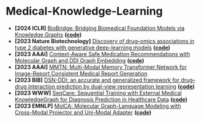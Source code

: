 # Medical-Knowledge-Learning

* **[2024 ICLR]** [BioBridge: Bridging Biomedical Foundation Models via Knowledge Graphs](https://arxiv.org/pdf/2310.03320.pdf) **([code](https://github.com/RyanWangZf/BioBridge))**
* **[2023 Nature Biotechnology]** [Discovery of drug–omics associations in type 2 diabetes with generative deep-learning models](https://www.nature.com/articles/s41587-022-01520-x#data-availability) **([code](https://github.com/RasmussenLab/MOVE))**
* **[2023 AAAI]** [Context-Aware Safe Medication Recommendations with Molecular Graph and DDI Graph Embedding](https://ojs.aaai.org/index.php/AAAI/article/view/25861) **([code](https://github.com/bit1029public/Carmen))**
* **[2023 AAAI]** [MMTN: Multi-Modal Memory Transformer Network for Image-Report Consistent Medical Report Generation]()
* **[2023 BIB]** [DSN-DDI: an accurate and generalized framework for drug–drug interaction prediction by dual-view representation learning](https://watermark.silverchair.com/bbac597.pdf?token=AQECAHi208BE49Ooan9kkhW_Ercy7Dm3ZL_9Cf3qfKAc485ysgAAA38wggN7BgkqhkiG9w0BBwagggNsMIIDaAIBADCCA2EGCSqGSIb3DQEHATAeBglghkgBZQMEAS4wEQQMeenMZjH3NNwo7bipAgEQgIIDMkTCjyRTb1qRlEvXkBQpN7C5YlmeG67cPm0EH0dgUbfAKJqaGZXnYXAYZ5O__s_FErpbUR1xy43ndj_OB91I4ThdSXesZkN7eZ8V44AKaL-79U3XwZ2USWS1xX7nNd_-pb626pgSnD_NbPOmiQ6Qfx5xi8tKd4ICYrvsEzwMH03unC0FZWUHF1RUvK5zvVuZn3K2tnMCWlsda0iyYpARisWYd1otHioNFNFSTDDMPTlhwSaxsocDBl8c4266VuoEq0aH7groJCw33z8NUXAZrL6rXzDYydn-2sv4ofcQ2rYEpNsLWLvF15PF7bYeAKRUGRsoei6ljmeMCyEPkbumE4s1ARWHpBs56xBW7rWMTaREqn1qhiHMKm9wb8D7W6JNsteS5MCyenEY5h7GyDj8YDB8bTjU8KsZpgNoCRuYIeO3UG1ZY8mnXPZ1fPS1Po6gctN5LVMFC2Iw3mihjIe-UlZWh8bxoeT17H9SJhLQBMVGfg50KJgTScOMFywo0oKIC2Ey4fY0XaRS4Cl9Y0c3e1Ku72L8vK8ZWNnd79LAHc4gCfX0D4OvMCYdbs2WxOMzaYEhLzlHQeFe2yP8H0rR_gxxDAFqNErksknOViX9nkwKTRxZc3Lhck1gPLUeYpCpwfAi8SCf9G8a1iyUA_VQqdXTKyrzLVOPway-ye7mH2G-aRlazzgccarkVOALFxGOfSTGpZ2O5WdgSqwASwnGJO_eWlRdyby-sYwO4fJ1fa2-0OgVwMKXAwVJO4HB8207p78zlgUU8D3dKBCa9SjweZVCkx_ZkHQS7eZ_0g30G2YwCeafzjpdkmyYnONtaX50J7uNvquclmbwLkUZsXkfwn_KFRaEq5Inxi10927DsdTgqI7XTLjTZZ7h9V0vawqHUBac6l8uqoPbz81zDE6WFj0QyGYkdT8sEbcE4BzypLvAUZyIYUkgF-lwmG0zv7tcZLR_Ic7rZ_aZzguio1QpKENhXH6PjWbK8u_ClaRyBX0aUa_E4E5zl0Z8o4L9X_V3P9obT4UsbtRTbx-GdCCsaDBsW7XrBcVfIB1QXr2Fp6ShA29qCzciu7YKYoiTvWRpKnwB) **([code](https://github.com/microsoft/Drug-Interaction-Research/tree/DSN-DDI-for-DDI-Prediction))**
* **[2023 WWW]** [SeqCare: Sequential Training with External Medical KnowledgeGraph for Diagnosis Prediction in Healthcare Data](https://dl.acm.org/doi/pdf/10.1145/3543507.3583543) **([code](https://github.com/xyxpku/SeqCare))**
* **[2023 EMNLP]** [MolCA: Molecular Graph-Language Modeling with Cross-Modal Projector and Uni-Modal Adapter](https://aclanthology.org/2023.emnlp-main.966v2.pdf) **([code](https://github.com/acharkq/MolCA))**
  